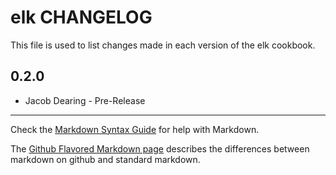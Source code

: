 elk CHANGELOG
=============

This file is used to list changes made in each version of the elk cookbook.

0.2.0
-----
- Jacob Dearing - Pre-Release

- - -
Check the [Markdown Syntax Guide](http://daringfireball.net/projects/markdown/syntax) for help with Markdown.

The [Github Flavored Markdown page](http://github.github.com/github-flavored-markdown/) describes the differences between markdown on github and standard markdown.
